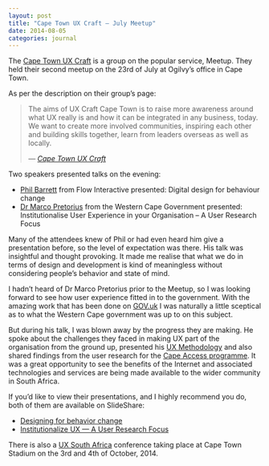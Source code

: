 ```yaml
---
layout: post
title: "Cape Town UX Craft – July Meetup"
date: 2014-08-05
categories: journal
---
```


The [Cape Town UX Craft](http://www.meetup.com/Cape-Town-UX-Craft-Meetup) is a group on the popular service, Meetup. They held their second meetup on the 23rd of July at Ogilvy’s office in Cape Town.

As per the description on their group’s page:

<blockquote>
    <p>The aims of UX Craft Cape Town is to raise more awareness around what UX really is and how it can be integrated
        in any business, today. We want to create more involved communities, inspiring each other and building skills together,
        learn from leaders overseas as well as locally.</p>
    <cite>
        — <a href="http://www.meetup.com/Cape-Town-UX-Craft-Meetup">Cape Town UX Craft</a>
    </cite>
</blockquote>

Two speakers presented talks on the evening:

* [Phil Barrett](https://twitter.com/philbuktoo) from Flow Interactive presented: Digital design for behaviour change
* [Dr Marco Pretorius](https://twitter.com/PretoriusMarco) from the Western Cape Government presented: Institutionalise
User Experience in your Organisation – A User Research Focus

Many of the attendees knew of Phil or had even heard him give a presentation before, so the level of expectation was there.
His talk was insightful and thought provoking. It made me realise that what we do in terms of design and development is
kind of meaningless without considering people’s behavior and state of mind.

I hadn’t heard of Dr Marco Pretorius prior to the Meetup, so I was looking forward to see how user experience fitted in
to the government. With the amazing work that has been done on [GOV.uk](https://www.gov.uk) I was naturally a little sceptical
as to what the Western Cape government was up to on this subject.

But during his talk, I was blown away by the progress they are making. He spoke about the challenges they faced in making
UX part of the organisation from the ground up, presented his [UX Methodology](http://uxstrategy.co.za/institutionalise-ux-methodology)
and also shared findings from the user research for the [Cape Access programme](http://www.westerncape.gov.za/capeaccess).
It was a great opportunity to see the benefits of the Internet and associated technologies and services are being made available
to the wider community in South Africa.

If you’d like to view their presentations, and I highly recommend you do, both of them are available on SlideShare:

* [Designing for behavior change](http://www.slideshare.net/philbuk/designing-for-behaviour-change)
* [Institutionalize UX — A User Research Focus](http://www.slideshare.net/MarcoPretorius/institutionalize-ux-a-user-research-focus-uxcraft-meetup-cape-town)

There is also a [UX South Africa](http://www.uxsouthafrica.com) conference taking place at Cape Town Stadium on the 3rd
and 4th of October, 2014.
